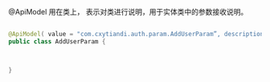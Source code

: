 
@ApiModel 用在类上， 表示对类进行说明，用于实体类中的参数接收说明。

```java

@ApiModel( value = "com.cxytiandi.auth.param.AddUserParam”, description ＝” 新增用户参数”）
public class AddUserParam {



}

```
